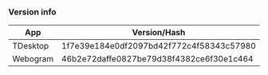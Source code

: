 ### Version info
App|Version/Hash|Date
---|---|---
TDesktop|1f7e39e184e0df2097bd42f772c4f58343c57980|19.03.15
Webogram|46b2e72daffe0827be79d38f4382ce6f30e1c464|15.03.15
